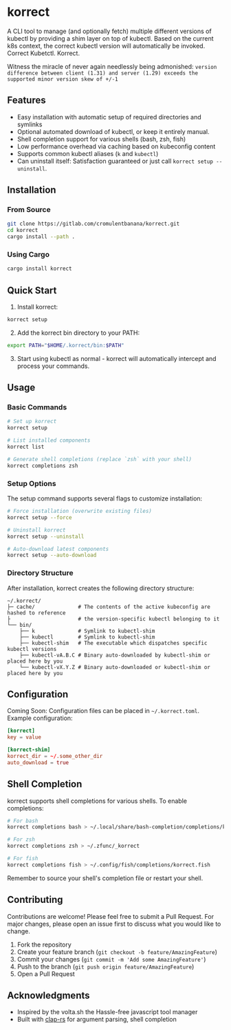 # korrect

A CLI tool to manage (and optionally fetch) multiple different versions of kubectl by providing a shim layer on top of kubectl. Based on the current k8s context, the correct kubectl version will automatically be invoked. Correct Kubetctl. Korrect.

Witness the miracle of never again needlessly being admonished: `version difference between client (1.31) and server (1.29) exceeds the supported minor version skew of +/-1`

## Features

- Easy installation with automatic setup of required directories and symlinks
- Optional automated download of kubectl, or keep it entirely manual.
- Shell completion support for various shells (bash, zsh, fish)
- Low performance overhead via caching based on kubeconfig content
- Supports common kubectl aliases (`k` and `kubectl`)
- Can uninstall itself: Satisfaction guaranteed or just call `korrect setup --uninstall`.

## Installation

### From Source

```bash
git clone https://gitlab.com/cromulentbanana/korrect.git
cd korrect
cargo install --path .
```

### Using Cargo

```bash
cargo install korrect
```

## Quick Start

1. Install korrect:
```bash
korrect setup
```

2. Add the korrect bin directory to your PATH:
```bash
export PATH="$HOME/.korrect/bin:$PATH"
```

3. Start using kubectl as normal - korrect will automatically intercept and process your commands.

## Usage

### Basic Commands

```bash
# Set up korrect
korrect setup

# List installed components
korrect list

# Generate shell completions (replace `zsh` with your shell)
korrect completions zsh
```

### Setup Options

The setup command supports several flags to customize installation:

```bash
# Force installation (overwrite existing files)
korrect setup --force

# Uninstall korrect
korrect setup --uninstall

# Auto-download latest components
korrect setup --auto-download
```


### Directory Structure

After installation, korrect creates the following directory structure:

```
~/.korrect/
├─ cache/              # The contents of the active kubeconfig are hashed to reference
├                      # the version-specific kubectl belonging to it 
└── bin/
    ├── k              # Symlink to kubectl-shim
    ├── kubectl        # Symlink to kubectl-shim
    ├── kubectl-shim   # The executable which dispatches specific kubectl versions
    ├── kubectl-vA.B.C # Binary auto-downloaded by kubectl-shim or placed here by you
    └── kubectl-vX.Y.Z # Binary auto-downloaded or kubectl-shim or placed here by you
```

## Configuration

Coming Soon: Configuration files can be placed in `~/.korrect.toml`. Example configuration:

```toml
[korrect]
key = value

[korrect-shim]
korrect_dir = ~/.some_other_dir
auto_download = true
```

## Shell Completion

korrect supports shell completions for various shells. To enable completions:

```bash
# For bash
korrect completions bash > ~/.local/share/bash-completion/completions/korrect

# For zsh
korrect completions zsh > ~/.zfunc/_korrect

# For fish
korrect completions fish > ~/.config/fish/completions/korrect.fish
```

Remember to source your shell's completion file or restart your shell.

## Contributing

Contributions are welcome! Please feel free to submit a Pull Request. For major changes, please open an issue first to discuss what you would like to change.

1. Fork the repository
2. Create your feature branch (`git checkout -b feature/AmazingFeature`)
3. Commit your changes (`git commit -m 'Add some AmazingFeature'`)
4. Push to the branch (`git push origin feature/AmazingFeature`)
5. Open a Pull Request

## Acknowledgments

- Inspired by the volta.sh the Hassle-free javascript tool manager
- Built with [clap-rs](https://github.com/clap-rs/clap) for argument parsing, shell completion
